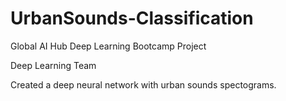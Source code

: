 # UrbanSounds-Classification
Global AI Hub Deep Learning Bootcamp Project

Deep Learning Team

Created a deep neural network with urban sounds spectograms. 
